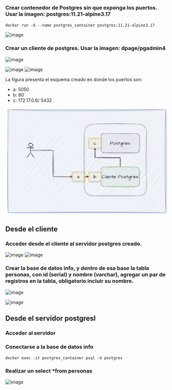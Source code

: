 ### Crear contenedor de Postgres sin que exponga los puertos. Usar la imagen: postgres:11.21-alpine3.17
```
docker run -d --name postgres_container postgres:11.21-alpine3.17
```
![image](https://github.com/JhonMeza7/2024A-ISWD633-GR1/assets/89060377/1b672f39-f625-409c-8e77-b460437bd13a)

### Crear un cliente de postgres. Usar la imagen: dpage/pgadmin4

![image](https://github.com/JhonMeza7/2024A-ISWD633-GR1/assets/89060377/c840a85f-2179-4215-9fc6-f59b249d657f)


![image](https://github.com/JhonMeza7/2024A-ISWD633-GR1/assets/89060377/c5030484-42ce-4237-8251-56085d574a8e)
![image](https://github.com/JhonMeza7/2024A-ISWD633-GR1/assets/89060377/de62b957-97c5-4492-b1c9-3403fe788efd)

La figura presenta el esquema creado en donde los puertos son:
- a: 5050
- b: 80
- c: 172.17.0.6/ 5432

![Imagen](imagenes/esquema-ejercicio3.PNG)

## Desde el cliente
### Acceder desde el cliente al servidor postgres creado.

![image](https://github.com/JhonMeza7/2024A-ISWD633-GR1/assets/89060377/604d8a4e-316d-453d-9c49-9345c66491bd)
![image](https://github.com/JhonMeza7/2024A-ISWD633-GR1/assets/89060377/491814b0-c80c-4865-a914-bc7c77582336)

### Crear la base de datos info, y dentro de esa base la tabla personas, con id (serial) y nombre (varchar), agregar un par de registros en la tabla, obligatorio incluir su nombre.
![image](https://github.com/JhonMeza7/2024A-ISWD633-GR1/assets/89060377/2f913f7f-4892-4905-8044-07473e15ceca)

![image](https://github.com/JhonMeza7/2024A-ISWD633-GR1/assets/89060377/6af57447-ccc1-4afc-86de-2f56baf9e55b)

## Desde el servidor postgresl
### Acceder al servidor
### Conectarse a la base de datos info

```
docker exec -it postgres_container psql -U postgres
```

### Realizar un select *from personas

![image](https://github.com/JhonMeza7/2024A-ISWD633-GR1/assets/89060377/85b035df-3ce2-4da9-8653-87ee38ecc3ae)

